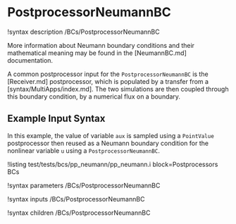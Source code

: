 # PostprocessorNeumannBC

!syntax description /BCs/PostprocessorNeumannBC

More information about Neumann boundary conditions and their mathematical meaning may be found in the
[NeumannBC.md] documentation.

A common postprocessor input for the `PostprocessorNeumannBC` is the [Receiver.md] postprocessor,
which is populated by a transfer from a [syntax/MultiApps/index.md]. The two simulations are then coupled through
this boundary condition, by a numerical flux on a boundary.

## Example Input Syntax

In this example, the value of variable `aux` is sampled using a `PointValue` postprocessor then
reused as a Neumann boundary condition for the nonlinear variable `u` using a `PostprocessorNeumannBC`.

!listing test/tests/bcs/pp_neumann/pp_neumann.i block=Postprocessors BCs

!syntax parameters /BCs/PostprocessorNeumannBC

!syntax inputs /BCs/PostprocessorNeumannBC

!syntax children /BCs/PostprocessorNeumannBC

